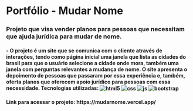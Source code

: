 # Portfólio - Mudar Nome

<h3>Projeto que visa vender planos para pessoas que necessitam que ajuda jurídica para mudar de nome.</h3>

<h4>- O projeto é um site que se comunica com o cliente através de interações, tendo como página inicial uma janela que lista as cidades do brasil para que o usuário selecione a cidade onde mora, também uma janela com perguntas relevantes a mudança de nome. O site apresenta o depoimento de pessoas que passaram por essa experiência e, também, oferta planos que oferecem apoio jurídico para pessoas com essa necessidade. Tecnologias utilizadas: <img align="center" alt="html5" src="https://img.shields.io/badge/HTML5-E34F26?style=for-the-badge&logo=html5&logoColor=white" /> <img align="center" alt="css" src="https://img.shields.io/badge/CSS3-1572B6?style=for-the-badge&logo=css3&logoColor=white" /> <img align="center" alt="js" src="https://img.shields.io/badge/JavaScript-F7DF1E?style=for-the-badge&logo=javascript&logoColor=black" /> <img align="center" alt="bootstrap" src="https://img.shields.io/badge/bootstrap-%23563D7C.svg?style=for-the-badge&logo=bootstrap&logoColor=white" /></h4>

<h4> Link para acessar o projeto: https://mudarnome.vercel.app/ </h4>
